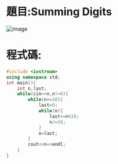 # 題目:Summing Digits
![image](https://github.com/HoChenYu/Programming-practice/assets/63805851/f0058f4f-148c-475a-8723-0bd36b5000f4)

# 程式碼:
````C++
#include <iostream>
using namespace std;
int main(){
	int n,last;
	while(cin>>n,n!=0){
		while(n>=10){
			last=0;
			while(n){
				last+=n%10;
				n/=10;
			}
			n=last;
		}
		cout<<n<<endl;
	}
}
````
